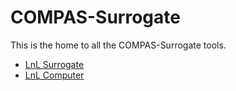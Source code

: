 # COMPAS-Surrogate

This is the home to all the COMPAS-Surrogate tools.

- [LnL Surrogate][lnl-surrrogate]
- [LnL Computer][lnl-computer]


[lnl-surrrogate]: https://compas-surrogate.github.io/lnl_surrogate/
[lnl-computer]: https://compas-surrogate.github.io/lnl_computer/


